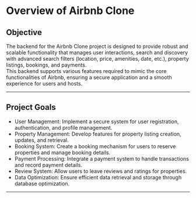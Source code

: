 # Overview of Airbnb Clone

##  Objective
The backend for the Airbnb Clone project is designed to provide robust and scalable functionality that manages user interactions, search and discovery with advanced search filters (location, price, amenities, date, etc.), property listings, bookings, and payments.  
This backend supports various features required to mimic the core functionalities of Airbnb, ensuring a secure application and a smooth experience for users and hosts.

---

## Project Goals

- User Management: Implement a secure system for user registration, authentication, and profile management.  
- Property Management: Develop features for property listing creation, updates, and retrieval.  
- Booking System: Create a booking mechanism for users to reserve properties and manage booking details.  
- Payment Processing: Integrate a payment system to handle transactions and record payment details.  
- Review System: Allow users to leave reviews and ratings for properties.  
- Data Optimization: Ensure efficient data retrieval and storage through database optimization.

---